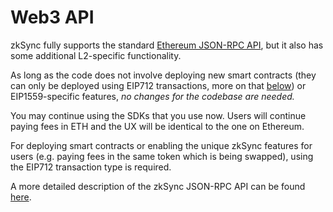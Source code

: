 # Web3 API

zkSync fully supports the standard [Ethereum JSON-RPC API](https://eth.wiki/json-rpc/API), but it also has some additional L2-specific functionality.

As long as the code does not involve deploying new smart contracts (they can only be deployed using EIP712 transactions, more on that [below](../../api/api.md#eip712)) or EIP1559-specific features, _no changes for the codebase are needed._

You may continue using the SDKs that you use now. Users will continue paying fees in ETH and the UX will be identical to the one on Ethereum.

For deploying smart contracts or enabling the unique zkSync features for users (e.g. paying fees in the same token which is being swapped), using the EIP712 transaction type is required.

A more detailed description of the zkSync JSON-RPC API can be found [here](../../api/api).
